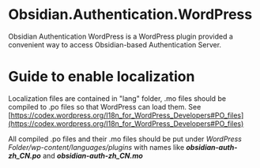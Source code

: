 # Obsidian.Authentication.WordPress
Obsidian Authentication WordPress is a WordPress plugin provided a convenient way to access Obsidian-based Authentication Server.
# Guide to enable localization
Localization files are contained in "lang" folder, .mo files should be compiled to .po files so that WordPress can load them.
See [https://codex.wordpress.org/I18n_for_WordPress_Developers#PO_files](https://codex.wordpress.org/I18n_for_WordPress_Developers#PO_files)

All compiled .po files and their .mo files should be put under *WordPress Folder/wp-content/languages/plugins* with names like ***obsidian-auth-zh_CN.po*** and ***obsidian-auth-zh_CN.mo***
